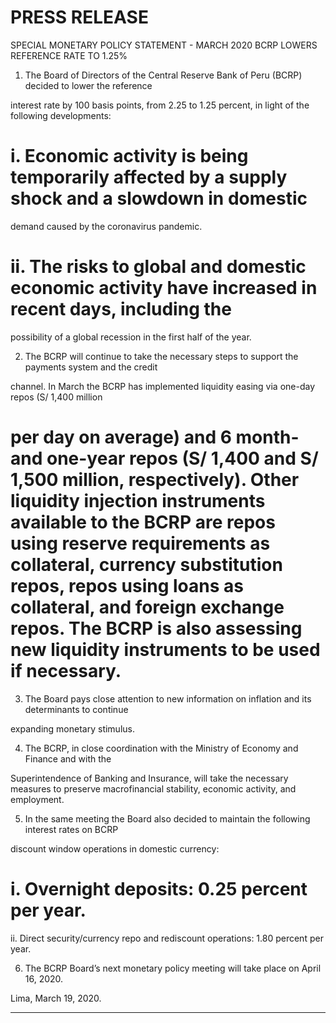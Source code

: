 # PRESS RELEASE

 SPECIAL MONETARY POLICY STATEMENT - MARCH 2020
 BCRP LOWERS REFERENCE RATE TO 1.25%

1. The Board of Directors of the Central Reserve Bank of Peru (BCRP) decided to lower the reference

interest rate by 100 basis points, from 2.25 to 1.25 percent, in light of the following developments:

# i. Economic activity is being temporarily affected by a supply shock and a slowdown in domestic

demand caused by the coronavirus pandemic.

# ii. The risks to global and domestic economic activity have increased in recent days, including the

possibility of a global recession in the first half of the year.

2. The BCRP will continue to take the necessary steps to support the payments system and the credit

channel. In March the BCRP has implemented liquidity easing via one-day repos (S/ 1,400 million
# per day on average) and 6 month- and one-year repos (S/ 1,400 and S/ 1,500 million, respectively). Other liquidity injection instruments available to the BCRP are repos using reserve requirements as collateral, currency substitution repos, repos using loans as collateral, and foreign exchange repos. The BCRP is also assessing new liquidity instruments to be used if necessary.

3. The Board pays close attention to new information on inflation and its determinants to continue

expanding monetary stimulus.

4. The BCRP, in close coordination with the Ministry of Economy and Finance and with the

Superintendence of Banking and Insurance, will take the necessary measures to preserve
macrofinancial stability, economic activity, and employment.

5. In the same meeting the Board also decided to maintain the following interest rates on BCRP

discount window operations in domestic currency:

# i. Overnight deposits: 0.25 percent per year.
 ii. Direct security/currency repo and rediscount operations: 1.80 percent per year.

6. The BCRP Board’s next monetary policy meeting will take place on April 16, 2020.

Lima, March 19, 2020.


-----

